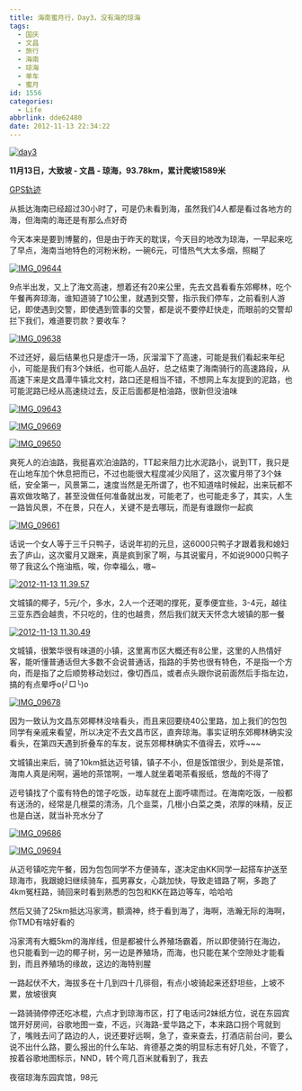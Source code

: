 ```yaml
---
title: 海南蜜月行，Day3，没有海的琼海
tags:
  - 国庆
  - 文昌
  - 旅行
  - 海南
  - 琼海
  - 单车
  - 蜜月
id: 1556
categories:
  - Life
abbrlink: dde62480
date: 2012-11-13 22:34:22
---
```

[![day3](/images/2013/01/day3.jpg)](/images/2013/01/day3.jpg)

**11月13日，大致坡 - 文昌 - 琼海，93.78km，累计爬坡1589米**

[GPS轨迹](http://www.endomondo.com/workouts/113647836/581133)

从抵达海南已经超过30小时了，可是仍未看到海，虽然我们4人都是看过各地方的海，但海南的海还是有那么点好奇

今天本来是要到博鳌的，但是由于昨天的耽误，今天目的地改为琼海，一早起来吃了早点，海南当地特色的河粉米粉，一碗6元，可惜热气大太多烟，照糊了
<!--more-->
[![IMG_09644](/images/2013/01/IMG_09644.jpg)](/images/2013/01/IMG_09644.jpg)

9点半出发，又上了海文高速，想着还有20来公里，先去文昌看看东郊椰林，吃个午餐再奔琼海，谁知道骑了10公里，就遇到交警，指示我们停车，之前看别人游记，即使遇到交警，即使遇到管事的交警，都是说不要停赶快走，而眼前的交警却拦下我们，难道要罚款？要收车？

[![IMG_09638](/images/2013/01/IMG_09638.jpg)](/images/2013/01/IMG_09638.jpg)

不过还好，最后结果也只是虚汗一场，灰溜溜下了高速，可能是我们看起来年纪小，可能是我们有3个妹纸，也可能人品好，总之结束了海南骑行的高速路段，从高速下来是文昌潭牛镇北文村，路口还是相当不错，不想网上车友提到的泥路，也可能泥路已经从高速绕过去，反正后面都是柏油路，很新但没油味

[![IMG_09643](/images/2013/01/IMG_09643.jpg)](/images/2013/01/IMG_09643.jpg)

[![IMG_09669](/images/2013/01/IMG_09669.jpg)](/images/2013/01/IMG_09669.jpg)

[![IMG_09650](/images/2013/01/IMG_09650.jpg)](/images/2013/01/IMG_09650.jpg)

爽死人的泊油路，我挺喜欢泊油路的，TT起来阻力比水泥路小，说到TT，我只是在山地车加个休息把而已，不过也能很大程度减少风阻了，这次蜜月带了3个妹纸，安全第一，风景第二，速度当然是无所谓了，也不知道啥时候起，出来玩都不喜欢做攻略了，甚至没做任何准备就出发，可能老了，也可能走多了，其实，人生一路皆风景，不在景，只在人，关键不是去哪玩，而是有谁跟你一起疯

[![IMG_09661](/images/2013/01/IMG_09661.jpg)](/images/2013/01/IMG_09661.jpg)

话说一个女人等于三千只鸭子，话说年初的元旦，这6000只鸭子才跟着我和媳妇去了庐山，这次蜜月又跟来，真是疯到家了啊，与其说蜜月，不如说9000只鸭子带了我这么个拖油瓶，唉，你幸福么，嗷~

[![2012-11-13 11.39.57](/images/2013/01/2012-11-13-11.39.57.jpg)](/images/2013/01/2012-11-13-11.39.57.jpg)

文城镇的椰子，5元/个，多水，2人一个还喝的撑死，夏季便宜些，3-4元，越往三亚东西会越贵，不只吃的，住的也越贵，然后我们就天天怀念大坡镇的那一餐

[![2012-11-13 11.30.49](/images/2013/01/2012-11-13-11.30.49.jpg)](/images/2013/01/2012-11-13-11.30.49.jpg)

文城镇，很繁华很有味道的小镇，这里离市区大概还有8公里，这里的人热情好客，能听懂普通话但大多数不会说普通话，指路的手势也很有特色，不是指一个方向，而是指了之后顺势移动划过，像切西瓜，或者点头跟你说前面然后手指左边，搞的有点晕呼o(╯□╰)o

[![IMG_09678](/images/2013/01/IMG_09678.jpg)](/images/2013/01/IMG_09678.jpg)

因为一致认为文昌东郊椰林没啥看头，而且来回要绕40公里路，加上我们的包包同学有亲戚来看望，所以决定不去文昌市区，直奔琼海。事实证明东郊椰林确实没看头，在第四天遇到折叠车的车友，说东郊椰林确实不值得去，欢呼~~~

文城镇出来后，骑了10km抵达迈号镇，镇子不小，但是饭馆很少，到处是茶馆，海南人真是闲啊，遍地的茶馆啊，一堆人就坐着喝茶看报纸，悠哉的不得了

迈号镇找了个蛮有特色的馆子吃饭，动车就在上面呼啸而过。在海南吃饭，一般都有送汤的，经常是几根菜的清汤，几个韭菜，几根小白菜之类，浓厚的味精，反正也是白送，就当补充水分了

[![IMG_09686](/images/2013/01/IMG_09686.jpg)](/images/2013/01/IMG_09686.jpg)

[![IMG_09694](/images/2013/01/IMG_09694.jpg)](/images/2013/01/IMG_09694.jpg)

从迈号镇吃完午餐，因为包包同学不方便骑车，遂决定由KK同学一起搭车护送至琼海市，我跟媳妇继续骑车，孤男寡女，心跳加快，导致走错路了啊，多跑了4km冤枉路，骑回来时看到熟悉的包包和KK在路边等车，哈哈哈

然后又骑了25km抵达冯家湾，额滴神，终于看到海了，海啊，浩瀚无际的海啊，你TMD有啥好看的

冯家湾有大概5km的海岸线，但是都被什么养殖场霸着，所以即使骑行在海边，也只能看到一边的椰子树，另一边是养殖场，而海，也只能在某个空隙处才能看到，而且养殖场的缘故，这边的海特别腥

一路起伏不大，海拔多在十几到四十几徘徊，有点小坡骑起来还舒坦些，上坡不累，放坡很爽

一路骑骑停停还吃冰棍，六点才到琼海市区，打了电话问2妹纸方位，说在东园宾馆开好房间，谷歌地图一查，不远，兴海路-爱华路之下，本来路口拐个弯就到了，嘴贱去问了路边的人，说还要好远啊，急了，查来查去，打酒店前台问，要么说不出什么路，要么报出的什么车站、肯德基之类的明显标志有好几处，不管了，按着谷歌地图标示，NND，转个弯几百米就看到了，我去

夜宿琼海东园宾馆，98元